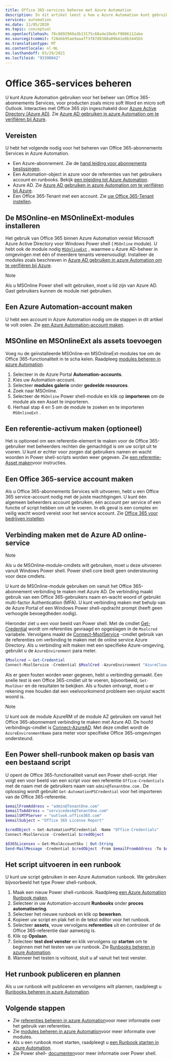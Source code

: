 ```yaml
---
title: Office 365-services beheren met Azure Automation
description: In dit artikel leest u hoe u Azure Automation kunt gebruiken om Office 365-abonnements services te beheren.
services: automation
ms.date: 11/05/2020
ms.topic: conceptual
ms.openlocfilehash: 70c8892969a3b13175c60a4e20e0cf9086112abe
ms.sourcegitcommit: f28ebb95ae9aaaff3f87d8388a09b41e0b3445b5
ms.translationtype: MT
ms.contentlocale: nl-NL
ms.lasthandoff: 03/29/2021
ms.locfileid: "93398042"
---
```

# <a name="manage-office-365-services"></a>Office 365-services beheren

U kunt Azure Automation gebruiken voor het beheer van Office 365-abonnements Services, voor producten zoals micro soft Word en micro soft Outlook. Interacties met Office 365 zijn ingeschakeld door [Azure Active Directory (Azure AD)](../active-directory/fundamentals/active-directory-whatis.md). Zie [Azure AD gebruiken in azure Automation om te verifiëren bij Azure](automation-use-azure-ad.md).

## <a name="prerequisites"></a>Vereisten

U hebt het volgende nodig voor het beheren van Office 365-abonnements Services in Azure Automation.

* Een Azure-abonnement. Zie de [hand leiding voor abonnements beslissingen](/azure/cloud-adoption-framework/decision-guides/subscriptions/).
* Een Automation-object in azure voor de referenties van het gebruikers account en runbooks. Bekijk [een inleiding tot Azure Automation](./automation-intro.md).
* Azure AD. Zie [Azure AD gebruiken in azure Automation om te verifiëren bij Azure](automation-use-azure-ad.md).
* Een Office 365-Tenant met een account. Zie [uw Office 365-Tenant instellen](/sharepoint/dev/spfx/set-up-your-developer-tenant).

## <a name="install-the-msonline-and-msonlineext-modules"></a>De MSOnline-en MSOnlineExt-modules installeren

Het gebruik van Office 365 binnen Azure Automation vereist Microsoft Azure Active Directory voor Windows Power shell ( `MSOnline` module). U hebt ook de module nodig [`MSOnlineExt`](https://www.powershellgallery.com/packages/MSOnlineExt/1.0.35) , waarmee u Azure AD-beheer in omgevingen met één of meerdere tenants vereenvoudigt. Installeer de modules zoals beschreven in [Azure AD gebruiken in azure Automation om te verifiëren bij Azure](automation-use-azure-ad.md).

>[!NOTE]
>Als u MSOnline Power shell wilt gebruiken, moet u lid zijn van Azure AD. Gast gebruikers kunnen de module niet gebruiken.

## <a name="create-an-azure-automation-account"></a>Een Azure Automation-account maken

U hebt een account in Azure Automation nodig om de stappen in dit artikel te volt ooien. Zie [een Azure Automation-account maken](automation-quickstart-create-account.md).
 
## <a name="add-msonline-and-msonlineext-as-assets"></a>MSOnline en MSOnlineExt als assets toevoegen

Voeg nu de geïnstalleerde MSOnline-en MSOnlineExt-modules toe om de Office 365-functionaliteit in te scha kelen. Raadpleeg [modules beheren in azure Automation](shared-resources/modules.md).

1. Selecteer in de Azure Portal **Automation-accounts**.
2. Kies uw Automation-account.
3. Selecteer **modules galerie** onder **gedeelde resources**.
4. Zoek naar MSOnline.
5. Selecteer de `MSOnline` Power shell-module en klik op **importeren** om de module als een Asset te importeren.
6. Herhaal stap 4 en 5 om de module te zoeken en te importeren `MSOnlineExt` .

## <a name="create-a-credential-asset-optional"></a>Een referentie-activum maken (optioneel)

Het is optioneel om een referentie-element te maken voor de Office 365-gebruiker met beheerders rechten die gemachtigd is om uw script uit te voeren. U kunt er echter voor zorgen dat gebruikers namen en wacht woorden in Power shell-scripts worden weer gegeven. Zie [een referentie-Asset maken](automation-use-azure-ad.md#create-a-credential-asset)voor instructies.

## <a name="create-an-office-365-service-account"></a>Een Office 365-service account maken

Als u Office 365-abonnements Services wilt uitvoeren, hebt u een Office 365 service-account nodig met de juiste machtigingen. U kunt één algemeen beheerders account gebruiken, één account per service of een functie of script hebben om uit te voeren. In elk geval is een complex en veilig wacht woord vereist voor het service account. Zie [Office 365 voor bedrijven instellen](/microsoft-365/admin/setup/setup).

## <a name="connect-to-the-azure-ad-online-service"></a>Verbinding maken met de Azure AD online-service

>[!NOTE]
>Als u de MSOnline-module-cmdlets wilt gebruiken, moet u deze uitvoeren vanuit Windows Power shell. Power shell core biedt geen ondersteuning voor deze cmdlets.

U kunt de MSOnline-module gebruiken om vanuit het Office 365-abonnement verbinding te maken met Azure AD. De verbinding maakt gebruik van een Office 365-gebruikers naam en-wacht woord of gebruikt multi-factor Authentication (MFA). U kunt verbinding maken met behulp van de Azure Portal of een Windows Power shell-opdracht prompt (heeft geen verhoogde bevoegdheden nodig).

Hieronder ziet u een voor beeld van Power shell. Met de cmdlet [Get-Credential](/powershell/module/microsoft.powershell.security/get-credential) wordt om referenties gevraagd en opgeslagen in de `Msolcred` variabele. Vervolgens maakt de [Connect-MsolService](/powershell/module/msonline/connect-msolservice) -cmdlet gebruik van de referenties om verbinding te maken met de online service Azure Directory. Als u verbinding wilt maken met een specifieke Azure-omgeving, gebruikt u de `AzureEnvironment` para meter.

```powershell
$Msolcred = Get-Credential
Connect-MsolService -Credential $MsolCred -AzureEnvironment "AzureCloud"
```

Als er geen fouten worden weer gegeven, hebt u verbinding gemaakt. Een snelle test is een Office 365-cmdlet uit te voeren, bijvoorbeeld, `Get-MsolUser` en de resultaten te bekijken. Als u fouten ontvangt, moet u er rekening mee houden dat een veelvoorkomend probleem een onjuist wacht woord is.

>[!NOTE]
>U kunt ook de module AzureRM of de module AZ gebruiken om vanuit het Office 365-abonnement verbinding te maken met Azure AD. De hoofd verbindings-cmdlet is [Connect-AzureAD](/powershell/module/azuread/connect-azuread). Met deze cmdlet wordt de `AzureEnvironmentName` para meter voor specifieke Office 365-omgevingen ondersteund.

## <a name="create-a-powershell-runbook-from-an-existing-script"></a>Een Power shell-runbook maken op basis van een bestaand script

U opent de Office 365-functionaliteit vanuit een Power shell-script. Hier volgt een voor beeld van een script voor een referentie `Office-Credentials` met de naam met de gebruikers naam van `admin@TenantOne.com` . De oplossing wordt gebruikt `Get-AutomationPSCredential` voor het importeren van de Office 365-referentie.

```powershell
$emailFromAddress = "admin@TenantOne.com"
$emailToAddress = "servicedesk@TenantOne.com"
$emailSMTPServer = "outlook.office365.com"
$emailSubject = "Office 365 License Report"

$credObject = Get-AutomationPSCredential -Name "Office-Credentials"
Connect-MsolService -Credential $credObject

$O365Licenses = Get-MsolAccountSku | Out-String
Send-MailMessage -Credential $credObject -From $emailFromAddress -To $emailToAddress -Subject $emailSubject -Body $O365Licenses -SmtpServer $emailSMTPServer -UseSSL
```

## <a name="run-the-script-in-a-runbook"></a>Het script uitvoeren in een runbook

U kunt uw script gebruiken in een Azure Automation runbook. We gebruiken bijvoorbeeld het type Power shell-runbook.

1. Maak een nieuw Power shell-runbook. Raadpleeg [een Azure Automation Runbook maken](./automation-quickstart-create-runbook.md).
2. Selecteer in uw Automation-account **Runbooks** onder **proces automatisering**.
3. Selecteer het nieuwe runbook en klik op **bewerken**.
4. Kopieer uw script en plak het in de tekst editor voor het runbook.
5. Selecteer **assets**, vouw vervolgens **referenties** uit en controleer of de Office 365-referentie daar aanwezig is.
6. Klik op **Opslaan**.
7. Selecteer **test deel venster** en klik vervolgens op **starten** om te beginnen met het testen van uw runbook. Zie [Runbooks beheren in azure Automation](./manage-runbooks.md).
8. Wanneer het testen is voltooid, sluit u af vanuit het test venster.

## <a name="publish-and-schedule-the-runbook"></a>Het runbook publiceren en plannen

Als u uw runbook wilt publiceren en vervolgens wilt plannen, raadpleegt u [Runbooks beheren in azure Automation](./manage-runbooks.md).

## <a name="next-steps"></a>Volgende stappen

* Zie [referenties beheren in azure Automation](shared-resources/credentials.md)voor meer informatie over het gebruik van referenties.
* Zie [modules beheren in azure Automation](shared-resources/modules.md)voor meer informatie over modules.
* Als u een runbook moet starten, raadpleegt u [een Runbook starten in azure Automation](start-runbooks.md).
* Zie Power shell- [documenten](/powershell/scripting/overview)voor meer informatie over Power shell.

